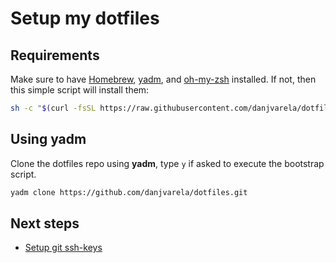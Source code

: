 # Setup my dotfiles

## Requirements
Make sure to have [Homebrew](https://brew.sh/), [yadm](https://yadm.io/), and [oh-my-zsh](https://ohmyz.sh/) installed. If not, then this simple script will install them:
```sh
sh -c "$(curl -fsSL https://raw.githubusercontent.com/danjvarela/dotfiles/master/.config/yadm/install.sh)"
```

## Using yadm
Clone the dotfiles repo using **yadm**, type `y` if asked to execute the bootstrap script.
```sh
yadm clone https://github.com/danjvarela/dotfiles.git
```

## Next steps
- [Setup git ssh-keys](../how-to/setup-git-ssh-keys.md)
